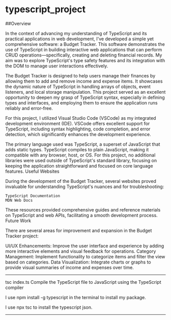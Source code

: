 # typescript_project

##Overview

In the context of advancing my understanding of TypeScript and its practical applications in web development, I've developed a simple yet comprehensive software: a Budget Tracker. This software demonstrates the use of TypeScript in building interactive web applications that can perform CRUD operations—specifically, creating and deleting financial records. My aim was to explore TypeScript's type safety features and its integration with the DOM to manage user interactions effectively.

The Budget Tracker is designed to help users manage their finances by allowing them to add and remove income and expense items. It showcases the dynamic nature of TypeScript in handling arrays of objects, event listeners, and local storage manipulation. This project served as an excellent opportunity to deepen my grasp of TypeScript syntax, especially in defining types and interfaces, and employing them to ensure the application runs reliably and error-free.



For this project, I utilized Visual Studio Code (VSCode) as my integrated development environment (IDE). VSCode offers excellent support for TypeScript, including syntax highlighting, code completion, and error detection, which significantly enhances the development experience.

The primary language used was TypeScript, a superset of JavaScript that adds static types. TypeScript compiles to plain JavaScript, making it compatible with any browser, host, or OS. For this project, no additional libraries were used outside of TypeScript's standard library, focusing on keeping the application straightforward and focused on core language features.
Useful Websites

During the development of the Budget Tracker, several websites proved invaluable for understanding TypeScript's nuances and for troubleshooting:

    TypeScript Documentation
    MDN Web Docs

These resources provided comprehensive guides and reference materials on TypeScript and web APIs, facilitating a smooth development process.
Future Work

There are several areas for improvement and expansion in the Budget Tracker project:

UI/UX Enhancements: Improve the user interface and experience by adding more interactive elements and visual feedback for operations.
Category Management: Implement functionality to categorize items and filter the view based on categories.
Data Visualization: Integrate charts or graphs to provide visual summaries of income and expenses over time.

*******
tsc index.ts
Compile the TypeScript file to JavaScript using the TypeScript compiler

I use npm install -g typescript in the terminal  to install my package.

I use npx tsc to install the typescript json.

******

